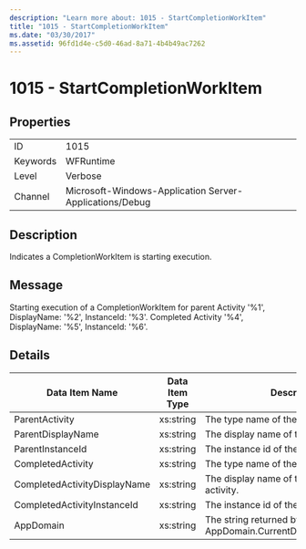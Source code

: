 ```yaml
---
description: "Learn more about: 1015 - StartCompletionWorkItem"
title: "1015 - StartCompletionWorkItem"
ms.date: "03/30/2017"
ms.assetid: 96fd1d4e-c5d0-46ad-8a71-4b4b49ac7262
---
```

# 1015 - StartCompletionWorkItem

## Properties  
  
|||  
|-|-|  
|ID|1015|  
|Keywords|WFRuntime|  
|Level|Verbose|  
|Channel|Microsoft-Windows-Application Server-Applications/Debug|  
  
## Description  

 Indicates a CompletionWorkItem is starting execution.  
  
## Message  

 Starting execution of a CompletionWorkItem for parent Activity '%1', DisplayName: '%2', InstanceId: '%3'. Completed Activity '%4', DisplayName: '%5', InstanceId: '%6'.  
  
## Details  
  
|Data Item Name|Data Item Type|Description|  
|--------------------|--------------------|-----------------|  
|ParentActivity|xs:string|The type name of the parent activity.|  
|ParentDisplayName|xs:string|The display name of the parent activity.|  
|ParentInstanceId|xs:string|The instance id of the parent activity.|  
|CompletedActivity|xs:string|The type name of the completed activity.|  
|CompletedActivityDisplayName|xs:string|The display name of the completed activity.|  
|CompletedActivityInstanceId|xs:string|The instance id of the completed activity.|  
|AppDomain|xs:string|The string returned by AppDomain.CurrentDomain.FriendlyName.|
